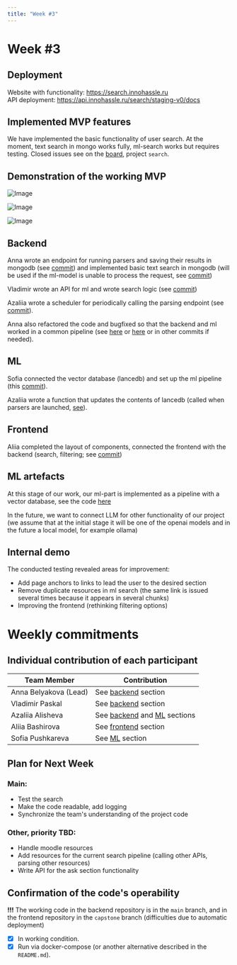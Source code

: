```yaml
---
title: "Week #3"
---
```


# **Week #3**

## Deployment

Website with functionality: https://search.innohassle.ru  
API deployment: https://api.innohassle.ru/search/staging-v0/docs

## Implemented MVP features

We have implemented the basic functionality of user search. At the moment, text search in mongo works fully, ml-search works but requires testing. Closed issues see on the [board](https://github.com/orgs/one-zero-eight/projects/4), project `search`.

## Demonstration of the working MVP
![Image](https://github.com/user-attachments/assets/a45693fd-9967-461e-996e-336e29a43a15)

![Image](https://github.com/user-attachments/assets/4480d63e-5e88-49b8-8960-878d48948af7)

![Image](https://github.com/user-attachments/assets/64bb8892-1477-4f59-88ab-eef5975dc72c)

## Backend

Anna wrote an endpoint for running parsers and saving their results in mongodb (see [commit](https://github.com/one-zero-eight/search/commit/37af314d81d368746d06fe18c8e7c747c9e17142)) and implemented basic text search in mongodb (will be used if the ml-model is unable to process the request, see [commit](https://github.com/one-zero-eight/search/commit/da9f244dbba435eb22d7f8bab295eadd89b726d0))

Vladimir wrote an API for ml and wrote search logic (see [commit](https://github.com/one-zero-eight/search/commit/5440233f2a775a63dbb628818e2246eaada7c493))

Azaliia wrote a scheduler for periodically calling the parsing endpoint (see [commit](https://github.com/one-zero-eight/search/commit/5b7e2da273e9f418206754e008bbabd0cd47a219)).

Anna also refactored the code and bugfixed so that the backend and ml worked in a common pipeline (see [here](https://github.com/one-zero-eight/search/commit/aa367e27db3a9fd1dfb0f9d13f80c46d1fc93ce5) or [here](https://github.com/one-zero-eight/search/commit/8d666489f20c761049e5578f38b9b4c3a2be4a4f) or in other commits if needed).

## ML

Sofia connected the vector database (lancedb) and set up the ml pipeline (this [commit](https://github.com/one-zero-eight/search/commit/56ce6523b4e894f651878dcba85044fc970b3ee5)).

Azaliia wrote a function that updates the contents of lancedb (called when parsers are launched, [see](https://github.com/one-zero-eight/search/commit/075bbb8c75f814102ea22a28dbd909dce33f759e)).


## Frontend

Aliia completed the layout of components, connected the frontend with the backend (search, filtering; see [commit](https://github.com/one-zero-eight/website/commit/f738ee5070b87c9246f9ebb649b5e52889c54ce0))

## ML artefacts

At this stage of our work, our ml-part is implemented as a pipeline with a vector database, see the code [here](https://github.com/one-zero-eight/search/tree/main/src/ml_service)

In the future, we want to connect LLM for other functionality of our project (we assume that at the initial stage it will be one of the openai models and in the future a local model, for example ollama)

## Internal demo

The conducted testing revealed areas for improvement:
-  Add page anchors to links to lead the user to the desired section
-  Remove duplicate resources in ml search (the same link is issued several times because it appears in several chunks)
-  Improving the frontend (rethinking filtering options)

# Weekly commitments

## Individual contribution of each participant

| Team Member           | Contribution                                       |
|-----------------------|----------------------------------------------------|
| Anna Belyakova (Lead) | See [backend](https://capstone.innopolis.university/docs/2025/inno-services-search/week3/#backend) section     |
| Vladimir Paskal       | See [backend](https://capstone.innopolis.university/docs/2025/inno-services-search/week3/#backend) section                           |
| Azaliia Alisheva      | See [backend](https://capstone.innopolis.university/docs/2025/inno-services-search/week3/#backend) and [ML](https://capstone.innopolis.university/docs/2025/inno-services-search/week3/#ml) sections|
| Aliia Bashirova       | See [frontend](https://capstone.innopolis.university/docs/2025/inno-services-search/week3/#design--frontend) section |
| Sofia Pushkareva      | See [ML](https://capstone.innopolis.university/docs/2025/inno-services-search/week3/#ml) section                              |


## Plan for Next Week

### Main:
- Test the search
- Make the code readable, add logging
- Synchronize the team's understanding of the project code
### Other, priority TBD:
- Handle moodle resources
- Add resources for the current search pipeline (calling other APIs, parsing other resources)
- Write API for the ask section functionality

## Confirmation of the code's operability

**!!!** The working code in the backend repository is in the `main` branch, and in the frontend repository in the `capstone` branch (difficulties due to automatic deployment)
- [X] In working condition.
- [X] Run via docker-compose (or another alternative described in the `README.md`).